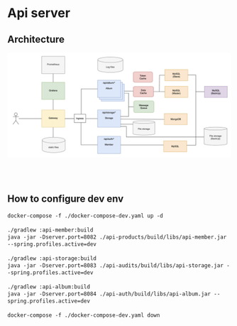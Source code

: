 # Api server

## Architecture

<img width="1384" alt="image" src="https://github.com/ecsimsw/pic-up/blob/main/infra-docs/application-arch.png?raw=true">

</br></br>

## How to configure dev env
```
docker-compose -f ./docker-compose-dev.yaml up -d

./gradlew :api-member:build
java -jar -Dserver.port=8082 ./api-products/build/libs/api-member.jar --spring.profiles.active=dev

./gradlew :api-storage:build
java -jar -Dserver.port=8083 ./api-audits/build/libs/api-storage.jar --spring.profiles.active=dev

./gradlew :api-album:build
java -jar -Dserver.port=8084 ./api-auth/build/libs/api-album.jar --spring.profiles.active=dev

docker-compose -f ./docker-compose-dev.yaml down
```

